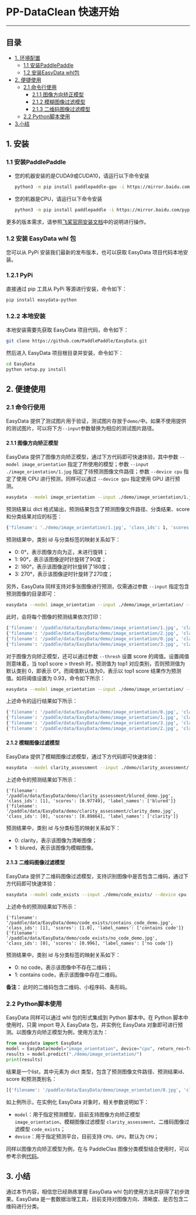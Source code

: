 # PP-DataClean 快速开始

------


## 目录


- [1. 环境配置](#1)
  - [1.1 安装PaddlePaddle](#11)
  - [1.2 安装EasyData whl包](#12)
- [2. 便捷使用](#2)
  - [2.1 命令行使用](#21)
      - [2.1.1 图像方向矫正模型](#211)
      - [2.1.2 模糊图像过滤模型](#212)
      - [2.1.3 二维码图像过滤模型](#232)
  - [2.2 Python脚本使用](#22)
- [3.小结](#3)


<a name="1"></a>
## 1. 安装

<a name="11"></a>
### 1.1 安装PaddlePaddle

- 您的机器安装的是CUDA9或CUDA10，请运行以下命令安装

  ```bash
  python3 -m pip install paddlepaddle-gpu -i https://mirror.baidu.com/pypi/simple
  ```

- 您的机器是CPU，请运行以下命令安装

  ```bash
  python3 -m pip install paddlepaddle -i https://mirror.baidu.com/pypi/simple
  ```

更多的版本需求，请参照[飞桨官网安装文档](https://www.paddlepaddle.org.cn/install/quick)中的说明进行操作。

<a name="12"></a>
### 1.2 安装 EasyData whl 包

您可以从 PyPi 安装我们最新的发布版本，也可以获取 EasyData 项目代码本地安装。

<a name="121"></a>
### 1.2.1 PyPi

直接通过 pip 工具从 PyPi 等源进行安装，命令如下：

```bash
pip install easydata-python
```

<a name="122"></a>
### 1.2.2 本地安装

本地安装需要先获取 EasyData 项目代码，命令如下：

```bash
git clone https://github.com/PaddlePaddle/EasyData.git
```

然后进入 EasyData 项目根目录并安装，命令如下：

```bash
cd EasyData
python setup.py install
```

<a name="2"></a>
## 2. 便捷使用
<a name="21"></a>
### 2.1 命令行使用

EasyData 提供了测试图片用于验证，测试图片存放于`demo/`中。如果不使用提供的测试图片，可以将下方`--input`参数替换为相应的测试图片路径。

<a name="211"></a>

#### 2.1.1 图像方向矫正模型

EasyData 提供了图像方向矫正模型，通过下方代码即可快速体验，其中参数 `--model image_orientation` 指定了所使用的模型；参数 `--input ./image_orientation/1.jpg` 指定了待预测图像文件路径；参数 `--device cpu` 指定了使用 CPU 进行预测，同样可以通过 `--device gpu` 指定使用 GPU 进行预测。

```bash
easydata --model image_orientation --input ./demo/image_orientation/1.jpg --device cpu
```

预测结果以 dict 格式输出，预测结果包含了预测图像文件路径、分类结果、score 和分类结果对应的标签：

```bash
{'filename': './demo/image_orientation/1.jpg', 'class_ids': 1, 'scores': 0.93460065, 'label_names': '90°'}
```

预测结果中，类别 id 与分类标签的映射关系如下：

* 0: 0°，表示图像方向为正，未进行旋转；
* 1: 90°，表示该图像逆时针旋转了90度；
* 2: 180°，表示该图像逆时针旋转了180度；
* 3: 270°，表示该图像逆时针旋转了270度；

另外，EasyData 同样支持对多张图像进行预测，仅需通过参数 `--input` 指定包含预测图像的目录即可：

```bash
easydata --model image_orientation --input ./demo/image_orientation/ --device cpu
```

此时，会将每个图像的预测结果依次打印：

```bash
{'filename': '/paddle/data/EasyData/demo/image_orientation/1.jpg', 'class_ids': 1, 'scores': 0.93460053, 'label_names': '90°'}
{'filename': '/paddle/data/EasyData/demo/image_orientation/2.jpg', 'class_ids': 2, 'scores': 0.92174697, 'label_names': '180°'}
{'filename': '/paddle/data/EasyData/demo/image_orientation/0.jpg', 'class_ids': 0, 'scores': 0.92671436, 'label_names': '0°'}
{'filename': '/paddle/data/EasyData/demo/image_orientation/3.jpg', 'class_ids': 3, 'scores': 0.9218502, 'label_names': '270°'}
```

对于图像方向矫正模型，还可以通过参数 `--thresh` 设置 score 的阈值。设置阈值则意味着，当 top1 score > thresh 时，预测值为 top1 对应类别，否则预测值为默认类别 0，即表示 0°。而阈值默认值为0，表示以 top1 score 结果作为预测值。如将阈值设置为 0.93，命令如下所示：

```bash
easydata --model image_orientation --input ./demo/image_orientation/ --device cpu --thresh 0.93
```

上述命令的运行结果如下所示：

```bash
{'filename': '/paddle/data/EasyData/demo/image_orientation/0.jpg', 'class_ids': 0, 'scores': 0.92671436, 'label_names': '0°'}
{'filename': '/paddle/data/EasyData/demo/image_orientation/1.jpg', 'class_ids': 1, 'scores': 0.93460053, 'label_names': '90°'}
{'filename': '/paddle/data/EasyData/demo/image_orientation/3.jpg', 'class_ids': 0, 'scores': 0.023812268, 'label_names': '0°'}
{'filename': '/paddle/data/EasyData/demo/image_orientation/2.jpg', 'class_ids': 0, 'scores': 0.02494335, 'label_names': '0°'}
```

<a name="212"></a>

#### 2.1.2 模糊图像过滤模型

EasyData 提供了模糊图像过滤模型，通过下方代码即可快速体验：

``` bash
easydata --model clarity_assessment --input ./demo/clarity_assessment/ --device cpu
```

上述命令的预测结果如下所示：

```text
{'filename': '/paddle/data/EasyData/demo/clarity_assessment/blured_demo.jpg', 'class_ids': [1], 'scores': [0.97749], 'label_names': ['blured']}
{'filename': '/paddle/data/EasyData/demo/clarity_assessment/clarity_demo.jpg', 'class_ids': [0], 'scores': [0.89864], 'label_names': ['clarity']}
```

预测结果中，类别 id 与分类标签的映射关系如下：

* 0: clarity，表示该图像为清晰图像；
* 1: blured，表示该图像为模糊图像。

<a name="213"></a>

#### 2.1.3 二维码图像过滤模型

EasyData 提供了二维码图像过滤模型，支持识别图像中是否包含二维码，通过下方代码即可快速体验：

``` bash
easydata --model code_exists --input ./demo/code_exists/ --device cpu
```

上述命令的预测结果如下所示：

```text
{'filename': '/paddle/data/EasyData/demo/code_exists/contains_code_demo.jpg', 'class_ids': [1], 'scores': [1.0], 'label_names': ['contains code']}
{'filename': '/paddle/data/EasyData/demo/code_exists/no_code_demo.jpg', 'class_ids': [0], 'scores': [0.996], 'label_names': ['no code']}
```

预测结果中，类别 id 与分类标签的映射关系如下：

* 0: no code，表示该图像中不存在二维码；
* 1: contains code，表示该图像中存在二维码。

**备注：** 此时的二维码包含二维码、小程序码、条形码。

<a name="22"></a>

### 2.2 Python脚本使用

EasyData 同样可以通过 whl 包的形式集成到 Python 脚本中。在 Python 脚本中使用时，只需 import 导入 EasyData 包，并实例化 EasyData 对象即可进行预测。以图像方向矫正模型为例，使用方法为：

```python
from easydata import EasyData
model = EasyData(model="image_orientation", device="cpu", return_res=True, print_res=False)
results = model.predict("./demo/image_orientation/")
print(results)
```

结果是一个list，其中元素为 dict 类型，包含了预测图像文件路径、预测结果id、score 和预测类别名：

```bash
[{'filename': '/paddle/data/EasyData/demo/image_orientation/0.jpg', 'class_ids': 0, 'scores': 0.92671436, 'label_names': '0°'}, {'filename': '/paddle/data/EasyData/demo/image_orientation/3.jpg', 'class_ids': 3, 'scores': 0.9218502, 'label_names': '270°'}, {'filename': '/paddle/data/EasyData/demo/image_orientation/1.jpg', 'class_ids': 1, 'scores': 0.93460053, 'label_names': '90°'}, {'filename': '/paddle/data/EasyData/demo/image_orientation/2.jpg', 'class_ids': 2, 'scores': 0.92174697, 'label_names': '180°'}]
```

如上例所示，在实例化 EasyData 对象时，相关参数说明如下：

* `model`：用于指定预测模型，目前支持图像方向矫正模型 `image_orientation`、模糊图像过滤模型 `clarity_assessment`、二维码图像过滤模型 `code_exists`；
* `device`：用于指定预测平台，目前支持 `CPU`、`GPU`，默认为 `CPU`；

同样以图像方向矫正模型为例，在与 PaddleClas 图像分类模型结合使用时，可以参考示例[代码](../../../deploy/python/ppdataclean/demo.py)。

## 3. 小结

通过本节内容，相信您已经熟练掌握 EasyData whl 包的使用方法并获得了初步效果。EasyData 是一套数据治理工具，目前支持对图像方向、清晰度、是否包含二维码进行分类。
